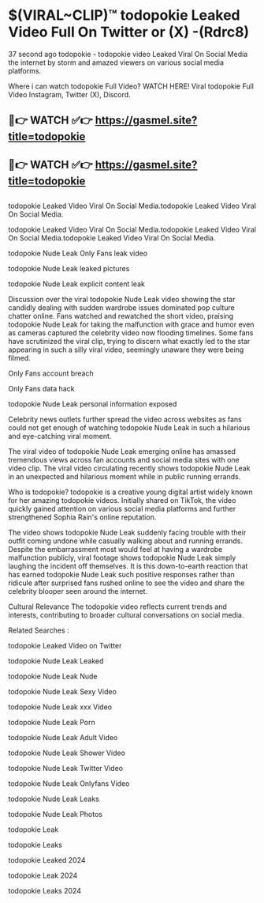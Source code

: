 # $(VIRAL~CLIP)™ todopokie Leaked Video Full On Twitter or (X) -(Rdrc8)
37 second ago todopokie - todopokie video Leaked Viral On Social Media the internet by storm and amazed viewers on various social media platforms.

Where i can watch todopokie Full Video? WATCH HERE! Viral todopokie Full Video Instagram, Twitter (X), Discord.

## 🔴👉 WATCH ✅👉 https://gasmel.site?title=todopokie
## 🔴👉 WATCH ✅👉 https://gasmel.site?title=todopokie
##
todopokie Leaked Video Viral On Social Media.todopokie Leaked Video Viral On Social Media.

todopokie Leaked Video Viral On Social Media.todopokie Leaked Video Viral On Social Media.todopokie Leaked Video Viral On Social Media.

todopokie Nude Leak Only Fans leak video

todopokie Nude Leak leaked pictures

todopokie Nude Leak explicit content leak

Discussion over the viral todopokie Nude Leak video showing the star candidly dealing with sudden wardrobe issues dominated pop culture chatter online. Fans watched and rewatched the short video, praising todopokie Nude Leak for taking the malfunction with grace and humor even as cameras captured the celebrity video now flooding timelines. Some fans have scrutinized the viral clip, trying to discern what exactly led to the star appearing in such a silly viral video, seemingly unaware they were being filmed.


Only Fans account breach

Only Fans data hack

todopokie Nude Leak personal information exposed

Celebrity news outlets further spread the video across websites as fans could not get enough of watching todopokie Nude Leak in such a hilarious and eye-catching viral moment.


The viral video of todopokie Nude Leak emerging online has amassed tremendous views across fan accounts and social media sites with one video clip. The viral video circulating recently shows todopokie Nude Leak in an unexpected and hilarious moment while in public running errands.


Who is todopokie? todopokie is a creative young digital artist widely known for her amazing todopokie videos. Initially shared on TikTok, the video quickly gained attention on various social media platforms and further strengthened Sophia Rain's online reputation.

The video shows todopokie Nude Leak suddenly facing trouble with their outfit coming undone while casually walking about and running errands. Despite the embarrassment most would feel at having a wardrobe malfunction publicly, viral footage shows todopokie Nude Leak simply laughing the incident off themselves. It is this down-to-earth reaction that has earned todopokie Nude Leak such positive responses rather than ridicule after surprised fans rushed online to see the video and share the celebrity blooper seen around the internet.

Cultural Relevance The todopokie video reflects current trends and interests, contributing to broader cultural conversations on social media.

Related Searches :

todopokie Leaked Video on Twitter

todopokie Nude Leak Leaked

todopokie Nude Leak Nude

todopokie Nude Leak Sexy Video

todopokie Nude Leak xxx Video

todopokie Nude Leak Porn

todopokie Nude Leak Adult Video

todopokie Nude Leak Shower Video

todopokie Nude Leak Twitter Video

todopokie Nude Leak Onlyfans Video

todopokie Nude Leak Leaks

todopokie Nude Leak Photos

todopokie Leak

todopokie Leaks

todopokie Leaked 2024

todopokie Leak 2024

todopokie Leaks 2024
